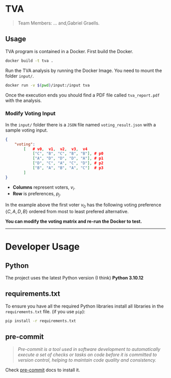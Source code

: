 # TVA
> Team Members: ... and,Gabriel Graells.

## Usage

TVA program is contained in a Docker. First build the Docker.
```bash
docker build -t tva .
```
Run the TVA analysis by running the Docker Image. You need to mount the folder `input/`.
```bash
docker run -v $(pwd)/input:/input tva
```
Once the execution ends you should find a PDF file called `tva_report.pdf` with the analysis.

### Modify Voting Input
In the `input/` folder there is a `JSON` file named `voting_result.json` with a sample voting input.
```json
{
    "voting":
        [   # v0,  v1,  v2,  v3,  v4
            ["C", "B", "C", "B", "B"], # p0
            ["A", "D", "D", "D", "A"], # p1
            ["D", "C", "A", "C", "D"], # p2
            ["B", "A", "B", "A", "C"]  # p3
        ]
}
```
* **Columns** represent voters, $v_i$.
* **Row** is preferences, $p_j$.

In the example above the first voter $v_0$ has the following voting preference $\{C, A, D, B\}$ ordered from most to least prefered alternative.

**You can modify the voting matrix and re-run the Docker to test.**

---
# Developer Usage

## Python
The project uses the latest Python version (I think) **Python 3.10.12**

## requirements.txt
To ensure you have all the required Python libraries install all libraries in the `requirements.txt` file. (if you use `pip`):
```bash
pip install -r requirements.txt
```

## pre-commit
> *Pre-commit is a tool used in software development to automatically execute a set of checks or tasks on code before it is committed to version control, helping to maintain code quality and consistency.*

Check [pre-commit](https://pre-commit.com/) docs to install it.